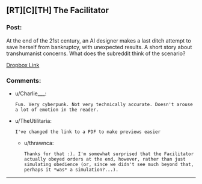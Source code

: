## [RT][C][TH] The Facilitator

### Post:

At the end of the 21st century, an AI designer makes a last ditch attempt to save herself from bankruptcy, with unexpected results. A short story about transhumanist concerns. What does the subreddit think of the scenario?

[Dropbox Link](https://www.dropbox.com/s/jwvunw63hlyex7g/The%20Facilitator.pdf?dl=0)

### Comments:

- u/Charlie___:
  ```
  Fun. Very cyberpunk. Not very technically accurate. Doesn't arouse a lot of emotion in the reader.
  ```

- u/TheUtilitaria:
  ```
  I've changed the link to a PDF to make previews easier
  ```

  - u/thrawnca:
    ```
    Thanks for that :). I'm somewhat surprised that the Facilitator actually obeyed orders at the end, however, rather than just simulating obedience (or, since we didn't see much beyond that, perhaps it *was* a simulation?...).
    ```

---


